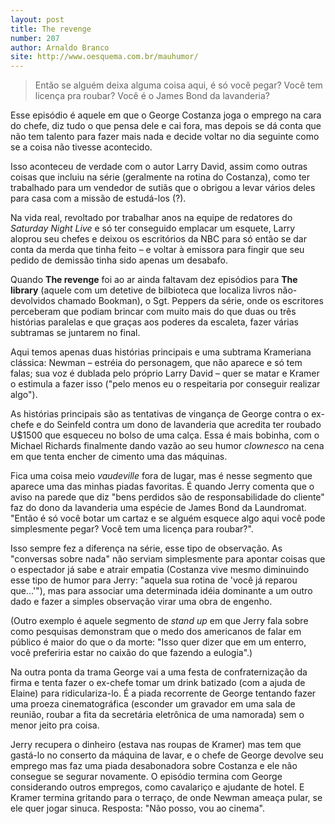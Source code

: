 ```yaml
---
layout: post
title: The revenge
number: 207
author: Arnaldo Branco
site: http://www.oesquema.com.br/mauhumor/
---
```


> Então se alguém deixa alguma coisa aqui, é só você pegar? Você tem licença pra roubar? Você é o James Bond da lavanderia?

Esse episódio é aquele em que o George Costanza joga o emprego na cara do chefe, diz tudo o que pensa dele e cai fora, mas depois se dá conta que não tem talento para fazer mais nada e decide voltar no dia seguinte como se a coisa não tivesse acontecido.

Isso aconteceu de verdade com o autor Larry David, assim como outras coisas que incluiu na série (geralmente na rotina do Costanza), como ter trabalhado para um vendedor de sutiãs que o obrigou a levar vários deles para casa com a missão de estudá-los (?).

Na vida real, revoltado por trabalhar anos na equipe de redatores do *Saturday Night Live* e só ter conseguido emplacar um esquete, Larry aloprou seu chefes e deixou os escritórios da NBC para só então se dar conta da merda que tinha feito – e voltar à emissora para fingir que seu pedido de demissão tinha sido apenas um desabafo.

Quando **The revenge** foi ao ar ainda faltavam dez episódios para **The library** (aquele com um detetive de bilbioteca que localiza livros não-devolvidos chamado Bookman), o Sgt. Peppers da série, onde os escritores perceberam que podiam brincar com muito mais do que duas ou três histórias paralelas e que graças aos poderes da escaleta, fazer várias subtramas se juntarem no final.

Aqui temos apenas duas histórias principais e uma subtrama Krameriana clássica: Newman – estréia do personagem, que não aparece e só tem falas; sua voz é dublada pelo próprio Larry David – quer se matar e Kramer o estimula a fazer isso ("pelo menos eu o respeitaria por conseguir realizar algo").

As histórias principais são as tentativas de vingança de George contra o ex-chefe e do Seinfeld contra um dono de lavanderia que  acredita ter roubado U$1500 que esqueceu no bolso de uma calça. Essa é mais bobinha, com o Michael Richards finalmente dando vazão ao seu humor *clownesco* na cena em que tenta encher de cimento uma das máquinas.

Fica uma coisa meio *vaudeville* fora de lugar, mas é nesse segmento que aparece uma das minhas piadas favoritas. É quando Jerry comenta que o aviso na parede que diz "bens perdidos são de responsabilidade do cliente" faz do dono da lavanderia uma espécie de James Bond da Laundromat. "Então é só você botar um cartaz e se alguém esquece algo aqui você pode simplesmente pegar? Você tem uma licença para roubar?".

Isso sempre fez a diferença na série, esse tipo de observação. As "conversas sobre nada" não serviam simplesmente para apontar coisas que o espectador já sabe e atrair empatia (Costanza vive mesmo diminuindo esse tipo de humor para Jerry: "aquela sua rotina de 'você já reparou que...'"), mas para associar uma determinada idéia dominante a um outro dado e fazer a simples observação virar uma obra de engenho.

(Outro exemplo é aquele segmento de *stand up* em que Jerry fala sobre como pesquisas demonstram que o medo dos americanos de falar em público é maior do que o da morte: "Isso quer dizer que em um enterro, você preferiria estar no caixão do que fazendo a eulogia".)

Na outra ponta da trama George vai a uma festa de confraternização da firma e tenta fazer o ex-chefe tomar um drink batizado (com a ajuda de Elaine) para ridiculariza-lo. É a piada recorrente de George tentando fazer uma proeza cinematográfica (esconder um gravador em uma sala de reunião, roubar a fita da secretária eletrônica de uma namorada) sem o menor jeito pra coisa.

Jerry recupera o dinheiro (estava nas roupas de Kramer) mas tem que gastá-lo no conserto da máquina de lavar, e o chefe de George devolve seu emprego mas faz uma piada desabonadora sobre Costanza e ele não consegue se segurar novamente. O episódio termina com George considerando outros empregos, como cavalariço e ajudante de hotel. E Kramer termina gritando para o terraço, de onde Newman ameaça pular, se ele quer jogar sinuca. Resposta: "Não posso, vou ao cinema".